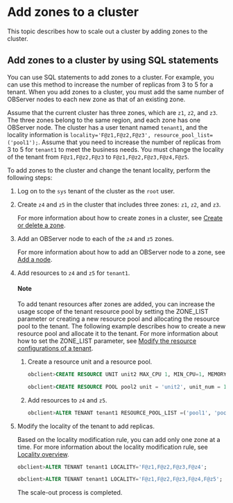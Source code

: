 # Add zones to a cluster

This topic describes how to scale out a cluster by adding zones to the cluster.

## Add zones to a cluster by using SQL statements

You can use SQL statements to add zones to a cluster. For example, you can use this method to increase the number of replicas from 3 to 5 for a tenant. When you add zones to a cluster, you must add the same number of OBServer nodes to each new zone as that of an existing zone.

Assume that the current cluster has three zones, which are `z1`, `z2`, and `z3`. The three zones belong to the same region, and each zone has one OBServer node. The cluster has a user tenant named `tenant1`, and the locality information is `locality='F@z1,F@z2,F@z3', resource_pool_list=('pool1');`. Assume that you need to increase the number of replicas from 3 to 5 for `tenant1` to meet the business needs. You must change the locality of the tenant from `F@z1,F@z2,F@z3` to `F@z1,F@z2,F@z3,F@z4,F@z5`.

To add zones to the cluster and change the tenant locality, perform the following steps:

1. Log on to the `sys` tenant of the cluster as the `root` user.

2. Create `z4` and `z5` in the cluster that includes three zones: `z1`, `z2`, and `z3`.

   For more information about how to create zones in a cluster, see [Create or delete a zone](../../../../2.basic-database-management/1.manage-clusters/4.manage-zones-in-a-cluster/2.add-or-remove-a-zone.md).

3. Add an OBServer node to each of the `z4` and `z5` zones.

   For more information about how to add an OBServer node to a zone, see [Add a node](../../../../2.basic-database-management/1.manage-clusters/5.manage-observer/1.add-observer.md).

4. Add resources to `z4` and `z5` for `tenant1`.

   <main id="notice" type='explain'>
   <h4>Note</h4>
   <p>To add tenant resources after zones are added, you can increase the usage scope of the tenant resource pool by setting the ZONE_LIST parameter or creating a new resource pool and allocating the resource pool to the tenant. The following example describes how to create a new resource pool and allocate it to the tenant. For more information about how to set the ZONE_LIST parameter, see <a href="../../../../2.basic-database-management/4.manage-tenants/9.../../../../2.basic-database-management/4.manage-tenants/13.modify-the-resource-configuration-of-a-tenant.md">Modify the resource configurations of a tenant</a>. </p>
   </main>

   1. Create a resource unit and a resource pool.

      ```sql
      obclient>CREATE RESOURCE UNIT unit2 MAX_CPU 1, MIN_CPU=1, MEMORY_SIZE '5G', MAX_IOPS 1024, MIN_IOPS=1024, IOPS_WEIGHT=0,LOG_DISK_SIZE = '2G';

      obclient>CREATE RESOURCE POOL pool2 unit = 'unit2', unit_num = 1, zone_list=('z4','z5');
      ```

   2. Add resources to `z4` and `z5`.

      ```sql
      obclient>ALTER TENANT tenant1 RESOURCE_POOL_LIST =('pool1', 'pool2') ;
      ```

5. Modify the locality of the tenant to add replicas.

   Based on the locality modification rule, you can add only one zone at a time. For more information about the locality modification rule, see [Locality overview](../../../../../../6.manage/3.replica-management/2.replica-distribution/1.locality-overview.md).

   ```sql
   obclient>ALTER TENANT tenant1 LOCALITY='F@z1,F@z2,F@z3,F@z4';

   obclient>ALTER TENANT tenant1 LOCALITY='F@z1,F@z2,F@z3,F@z4,F@z5';
   ```

   The scale-out process is completed.
